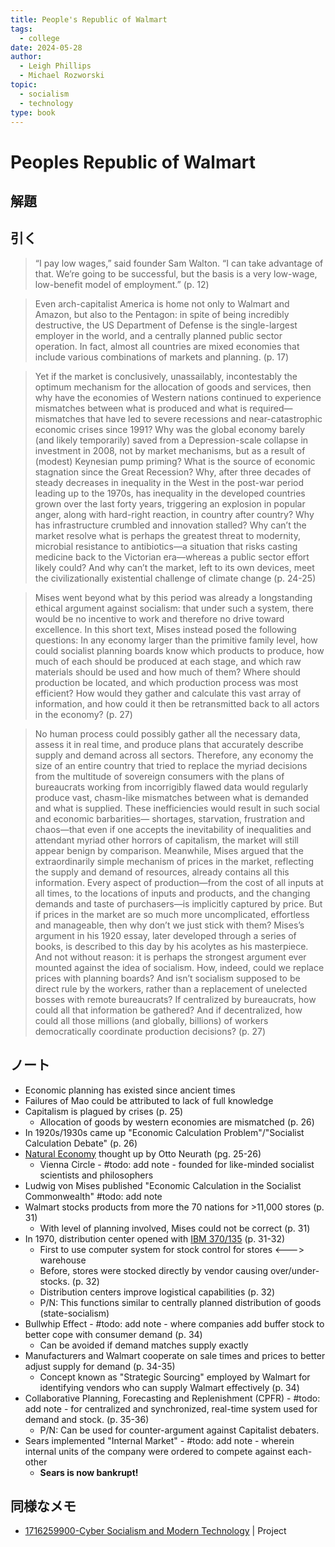 ```yaml
---
title: People's Republic of Walmart
tags:
  - college
date: 2024-05-28
author:
  - Leigh Phillips 
  - Michael Rozworski
topic:
  - socialism
  - technology
type: book
---
```


# Peoples Republic of Walmart

## 解題

## 引く

> “I pay low wages,” said founder Sam Walton. “I can take advantage of that. We’re going to be successful, but the basis is a very low-wage, low-benefit model of employment.”  (p. 12)

> Even arch-capitalist America is home not only to Walmart and Amazon, but also to the Pentagon: in spite of being incredibly destructive, the US Department of Defense is the single-largest employer in the world, and a centrally planned public sector operation. In fact, almost all countries are mixed economies that include various combinations of markets and planning. (p. 17)

> Yet if the market is conclusively, unassailably, incontestably the
optimum mechanism for the allocation of goods and services, then why
have the economies of Western nations continued to experience
mismatches between what is produced and what is required—
mismatches that have led to severe recessions and near-catastrophic
economic crises since 1991? Why was the global economy barely (and
likely temporarily) saved from a Depression-scale collapse in investment
in 2008, not by market mechanisms, but as a result of (modest)
Keynesian pump priming? What is the source of economic stagnation
since the Great Recession? Why, after three decades of steady decreases
in inequality in the West in the post-war period leading up to the 1970s,
has inequality in the developed countries grown over the last forty years,
triggering an explosion in popular anger, along with hard-right reaction,
in country after country? Why has infrastructure crumbled and
innovation stalled? Why can’t the market resolve what is perhaps the
greatest threat to modernity, microbial resistance to antibiotics—a
situation that risks casting medicine back to the Victorian era—whereas
a public sector effort likely could? And why can’t the market, left to its
own devices, meet the civilizationally existential challenge of climate
change (p. 24-25)

> Mises went beyond what by this period was already a
longstanding ethical argument against socialism: that under such a
system, there would be no incentive to work and therefore no drive
toward excellence. In this short text, Mises instead posed the following
questions: In any economy larger than the primitive family level, how
could socialist planning boards know which products to produce, how
much of each should be produced at each stage, and which raw
materials should be used and how much of them? Where should
production be located, and which production process was most efficient?
How would they gather and calculate this vast array of information, and
how could it then be retransmitted back to all actors in the economy? (p. 27)

> No human
process could possibly gather all the necessary data, assess it in real
time, and produce plans that accurately describe supply and demand
across all sectors. Therefore, any economy the size of an entire country
that tried to replace the myriad decisions from the multitude of
sovereign consumers with the plans of bureaucrats working from
incorrigibly flawed data would regularly produce vast, chasm-like
mismatches between what is demanded and what is supplied. These
inefficiencies would result in such social and economic barbarities—
shortages, starvation, frustration and chaos—that even if one accepts the
inevitability of inequalities and attendant myriad other horrors of
capitalism, the market will still appear benign by comparison.
Meanwhile, Mises argued that the extraordinarily simple mechanism
of prices in the market, reflecting the supply and demand of resources,
already contains all this information. Every aspect of production—from
the cost of all inputs at all times, to the locations of inputs and products,
and the changing demands and taste of purchasers—is implicitly
captured by price.
But if prices in the market are so much more uncomplicated,
effortless and manageable, then why don’t we just stick with them?
Mises’s argument in his 1920 essay, later developed through a series
of books, is described to this day by his acolytes as his masterpiece. And
not without reason: it is perhaps the strongest argument ever mounted
against the idea of socialism. How, indeed, could we replace prices with
planning boards? And isn’t socialism supposed to be direct rule by the
workers, rather than a replacement of unelected bosses with remote
bureaucrats? If centralized by bureaucrats, how could all that
information be gathered? And if decentralized, how could all those
millions (and globally, billions) of workers democratically coordinate
production decisions? (p. 27)

## ノート

- Economic planning has existed since ancient times
- Failures of Mao could be attributed to lack of full knowledge
- Capitalism is plagued by crises (p. 25)
	- Allocation of goods by western economies are mismatched (p. 26)
- In 1920s/1930s came up "Economic Calculation Problem"/"Socialist Calculation Debate" (p. 26)
- [Natural Economy](1716959754-Natural%20Economy.md) thought up by Otto Neurath (pg. 25-26)
	- Vienna Circle - #todo: add note - founded for like-minded socialist scientists and philosophers 
- Ludwig von Mises published "Economic Calculation in the Socialist Commonwealth" #todo: add note
- Walmart stocks products from more the 70 nations for >11,000 stores (p. 31)
	- With level of planning involved, Mises could not be correct (p. 31)
- In 1970, distribution center opened with [IBM 370/135](https://en.wikipedia.org/wiki/IBM_System/370_Model_135) (p. 31-32)
	- First to use computer system for stock control for stores <---> warehouse
	- Before, stores were stocked directly by vendor
	  causing over/under-stocks. (p. 32)
	- Distribution centers improve logistical capabilities (p. 32)
	- P/N: This functions similar to centrally planned distribution of goods (state-socialism)
- Bullwhip Effect - #todo: add note - where companies add buffer stock to better cope with consumer demand (p. 34)
	- Can be avoided if demand matches supply exactly
- Manufacturers and Walmart cooperate on sale times and prices to better adjust supply for demand (p. 34-35)
	- Concept known as "Strategic Sourcing" employed by Walmart for identifying vendors who can supply Walmart effectively (p. 34)
- Collaborative Planning, Forecasting and Replenishment (CPFR) - #todo: add note - for centralized and synchronized, real-time system used for demand and stock. (p. 35-36)
	- P/N: Can be used for counter-argument against Capitalist debaters.
- Sears implemented "Internal Market" - #todo: add note - wherein internal units of the company were ordered to compete against each-other
	- **Sears is now bankrupt!**

## 同様なメモ

- [1716259900-Cyber Socialism and Modern Technology](1716259900-Cyber%20Socialism%20and%20Modern%20Technology.md) | Project